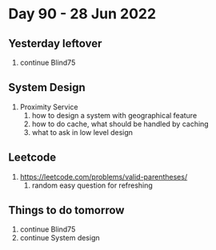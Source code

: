 # Day 90 - 28 Jun 2022

## Yesterday leftover
1. continue Blind75

## System Design
1. Proximity Service
   1. how to design a system with geographical feature
   2. how to do cache, what should be handled by caching
   3. what to ask in low level design

## Leetcode
1. https://leetcode.com/problems/valid-parentheses/
    1. random easy question for refreshing

## Things to do tomorrow
1. continue Blind75
2. continue System design